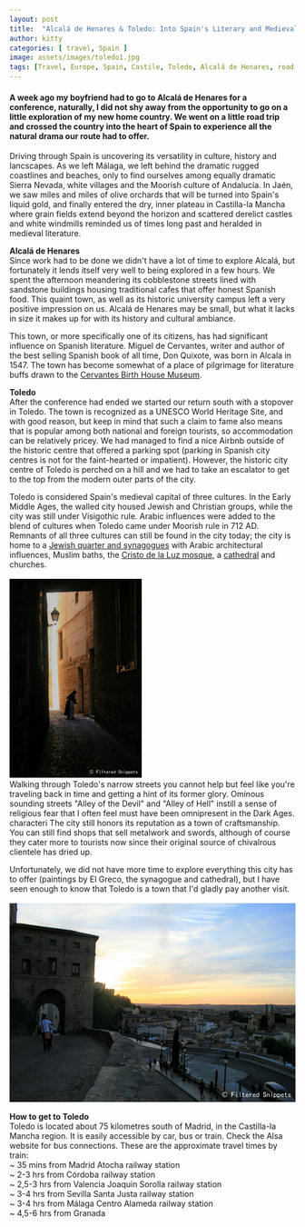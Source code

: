 ```yaml
---
layout: post
title:  "Alcalá de Henares & Toledo: Into Spain's Literary and Medieval Heartland"
author: kitty
categories: [ travel, Spain ]
image: assets/images/toledo1.jpg
tags: [Travel, Europe, Spain, Castile, Toledo, Alcalá de Henares, road trip]
---
```

<h4>A week ago my boyfriend had to go to Alcalá de Henares for a conference, naturally, I did not shy away from the opportunity to go on a little exploration of my new home country. We went on a little road trip and crossed the country into the heart of Spain to experience all the natural drama our route had to offer. </h4>

<p>Driving through Spain is uncovering its versatility in culture, history and lancscapes. As we left Málaga, we left behind the dramatic rugged coastlines and beaches, only to find ourselves among equally dramatic Sierra Nevada, white villages and the Moorish culture of Andalucía. In Jaén, we saw miles and miles of olive orchards that will be turned into Spain's liquid gold, and finally entered the dry, inner plateau in Castilla-la Mancha where grain fields extend beyond the horizon and scattered derelict castles and white windmills reminded us of times long past and heralded in medieval literature.</p>

<p><b>Alcalá de Henares</b><br>
Since work had to be done we didn't have a lot of time to explore Alcalá, but fortunately it lends itself very well to being explored in a few hours. We spent the afternoon meandering its cobblestone streets lined with sandstone buildings housing traditional cafes that offer honest Spanish food. This quaint town, as well as its historic university campus left a very positive impression on us. Alcalá de Henares may be small, but what it lacks in size it makes up for with its history and cultural ambiance.</p> 

This town, or more specifically one of its citizens, has had significant influence on Spanish literature. Miguel de Cervantes, writer and author of the best selling Spanish book of all time, Don Quixote, was born in Alcala in 1547. The town has become somewhat of a place of pilgrimage for literature buffs drawn to the <a href="http://www.museocasanataldecervantes.org/information/">Cervantes Birth House Museum</a>. 

<p><b>Toledo</b><br>
After the conference had ended we started our return south with a stopover in Toledo. The town is recognized as a UNESCO World Heritage Site, and with good reason, but keep in mind that such a claim to fame also means that is popular among both national and foreign tourists, so accommodation can be relatively pricey. We had managed to find a nice Airbnb outside of the historic centre that offered a parking spot (parking in Spanish city centres is not for the faint-hearted or impatient). However, the historic city centre of Toledo is perched on a hill and we had to take an escalator to get to the top from the modern outer parts of the city.</p> 

Toledo is considered Spain's medieval capital of three cultures. In the Early Middle Ages, the walled city housed Jewish and Christian groups, while the city was still under Visigothic rule. Arabic influences were added to the blend of cultures when Toledo came under Moorish rule in 712 AD.  Remnants of all three cultures can still be found in the city today; the city is home to a <a href="https://jguideeurope.org/en/region/spain/castile-mancha-castile-leon/toledo/">Jewish quarter and synagogues</a> with Arabic architectural influences, Muslim baths, the <a href="https://toledomonumental.com/cristo-luz">Cristo de la Luz mosque</a>, a <a href="http://www.catedralprimada.es/"> cathedral</a> and churches.<br><br>
<img src="/assets/images/toledo3.jpg" height="350px"><br>
Walking through Toledo's narrow streets you cannot help but feel like you're traveling back in time and getting a hint of its former glory. Ominous sounding streets "Alley of the Devil" and "Alley of Hell" instill a sense of religious fear that I often feel must have been omnipresent in the Dark Ages. characteri The city still honors its reputation as a town of craftsmanship. You can still find shops that sell metalwork and swords, although of course they cater more to tourists now since their original source of chivalrous clientele has dried up. 

Unfortunately, we did not have more time to explore everything this city has to offer (paintings by El Greco, the synagogue and cathedral), but I have seen enough to know that Toledo is a town that I'd gladly pay another visit.<br><br> 
<img src="/assets/images/toledo2.jpg" height="350px"><br>
<p><b>How to get to Toledo</b><br>
Toledo is located about 75 kilometres south of Madrid, in the Castilla-la Mancha region. It is easily accessible by car, bus or train. Check the Alsa website for bus connections. These are the approximate travel times by train:<br>
~ 35 mins from Madrid Atocha railway station<br>
~ 2-3 hrs from Córdoba railway station<br>
~ 2,5-3 hrs from Valencia Joaquin Sorolla railway station<br>
~ 3-4 hrs from Sevilla Santa Justa railway station<br>
~ 3-4 hrs from Málaga Centro Alameda railway station<br>
~ 4,5-6 hrs from Granada <br></p>
